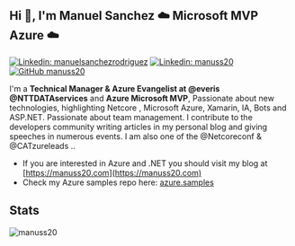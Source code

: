 ## Hi 👋, I'm **Manuel Sanchez**  ☁️ Microsoft MVP Azure ☁️

[![Linkedin: manuelsanchezrodriguez](https://img.shields.io/badge/-manuelsanchezrodriguez-blue?style=flat-square&logo=Linkedin&logoColor=white&link=https://www.linkedin.com/in/manuelsanchezrodriguez)](https://www.linkedin.com/in/manuelsanchezrodriguez/)
[![Linkedin: manuss20](https://img.shields.io/badge/-manuss20-blue?style=flat-square&logo=Twitter&logoColor=white&link=https://twitter.com/manuss20)](https://twitter.com/manuss20)
[![GitHub manuss20](https://img.shields.io/github/followers/manuss20?label=follow&style=social)](https://github.com/manuss20)

I'm a **Technical Manager & Azure Evangelist at @everis @NTTDATAservices** and **Azure Microsoft MVP**, Passionate about new technologies, highlighting Netcore , Microsoft Azure, Xamarin, IA, Bots and ASP.NET. Passionate about team management. I contribute to the developers community writing articles in my personal blog and giving speeches in numerous events. I am also one of the @Netcoreconf & @CATzureleads ..

* If you are interested in Azure and .NET you should visit my blog at [https://manuss20.com](https://manuss20.com)
* Check my Azure samples repo here: [azure.samples](https://github.com/Manuss20/azure.samples)

## Stats
![manuss20](https://github-readme-stats.vercel.app/api?username=manuss20&count_private=true")
